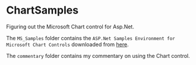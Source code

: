 # ChartSamples

Figuring out the Microsoft Chart control for Asp.Net.

The `MS_Samples` folder contains the `ASP.Net Samples Environment for Microsoft Chart Controls` downloaded from [here](https://code.msdn.microsoft.com/ASPNET-Samples-Environment-090f1268). 

The `commentary` folder contains my commentary on using the Chart control.

